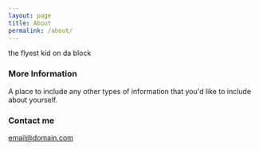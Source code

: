 ```yaml
---
layout: page
title: About
permalink: /about/
---
```


the flyest kid on da block

### More Information

A place to include any other types of information that you'd like to include about yourself.

### Contact me

[email@domain.com](mailto:email@domain.com)
